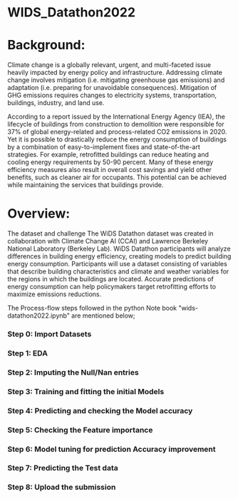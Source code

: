 # WIDS_Datathon2022

# Background: 
Climate change is a globally relevant, urgent, and multi-faceted issue heavily impacted by energy policy and infrastructure. Addressing climate change involves mitigation (i.e. mitigating greenhouse gas emissions) and adaptation (i.e. preparing for unavoidable consequences). Mitigation of GHG emissions requires changes to electricity systems, transportation, buildings, industry, and land use.

According to a report issued by the International Energy Agency (IEA), the lifecycle of buildings from construction to demolition were responsible for 37% of global energy-related and process-related CO2 emissions in 2020. Yet it is possible to drastically reduce the energy consumption of buildings by a combination of easy-to-implement fixes and state-of-the-art strategies. For example, retrofitted buildings can reduce heating and cooling energy requirements by 50-90 percent. Many of these energy efficiency measures also result in overall cost savings and yield other benefits, such as cleaner air for occupants. This potential can be achieved while maintaining the services that buildings provide.

# Overview:
The dataset and challenge The WiDS Datathon dataset was created in collaboration with Climate Change AI (CCAI) and Lawrence Berkeley National Laboratory (Berkeley Lab). WiDS Datathon participants will analyze differences in building energy efficiency, creating models to predict building energy consumption. Participants will use a dataset consisting of variables that describe building characteristics and climate and weather variables for the regions in which the buildings are located. Accurate predictions of energy consumption can help policymakers target retrofitting efforts to maximize emissions reductions.

The Process-flow steps followed in the python Note book "wids-datathon2022.ipynb" are mentioned below;

### Step 0: Import Datasets

### Step 1: EDA

### Step 2: Imputing the Null/Nan entries

### Step 3: Training and fitting the initial Models

### Step 4: Predicting and checking the Model accuracy

### Step 5: Checking the Feature importance

### Step 6: Model tuning for prediction Accuracy improvement

### Step 7: Predicting the Test data

### Step 8: Upload the submission

